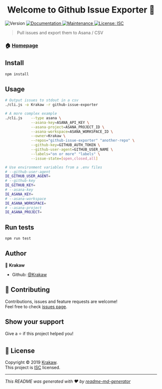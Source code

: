 <h1 align="center">Welcome to Github Issue Exporter 👋</h1>
<p>
  <img alt="Version" src="https://img.shields.io/badge/version-1.0.0-blue.svg?cacheSeconds=2592000" />
  <a href="https://github.com/Krakaw/github-issue-exporter#readme">
    <img alt="Documentation" src="https://img.shields.io/badge/documentation-yes-brightgreen.svg" target="_blank" />
  </a>
  <a href="https://github.com/Krakaw/github-issue-exporter/graphs/commit-activity">
    <img alt="Maintenance" src="https://img.shields.io/badge/Maintained%3F-yes-green.svg" target="_blank" />
  </a>
  <a href="https://github.com/Krakaw/github-issue-exporter/blob/master/LICENSE">
    <img alt="License: ISC" src="https://img.shields.io/badge/License-ISC-yellow.svg" target="_blank" />
  </a>
</p>

> Pull issues and export them to Asana / CSV

### 🏠 [Homepage](https://github.com/Krakaw/github-issue-exporter#readme)

## Install

```sh
npm install
```

## Usage

```sh
# Output issues to stdout in a csv
./cli.js -o Krakaw -r github-issue-exporter
```

```sh
# A more complex example
./cli.js    --type asana \
            --asana-key=ASANA_API_KEY \
            --asana-project=ASANA_PROJECT_ID \
            --asana-workspace=ASANA_WORKSPACE_ID \
            --owner=Krakaw \
            --repos="github-issue-exporter" "another-repo" \
            --github-key=GITHUB_AUTH_TOKEN \
            --github-user-agent=GITHUB_USER_NAME \
            --labels="on or more" "labels" \
            --issue-state=[open,closed,all]
```
```sh
# Use environment variables from a .env files
# --github-user-agent
IE_GITHUB_USER_AGENT=
# --github-key
IE_GITHUB_KEY=
# --asana-key
IE_ASANA_KEY=
# --asana-workspace
IE_ASANA_WORKSPACE=
# --asana-project
IE_ASANA_PROJECT=
```

## Run tests

```sh
npm run test
```

## Author

👤 **Krakaw**

* Github: [@Krakaw](https://github.com/Krakaw)

## 🤝 Contributing

Contributions, issues and feature requests are welcome!<br />Feel free to check [issues page](https://github.com/Krakaw/github-issue-exporter/issues).

## Show your support

Give a ⭐️ if this project helped you!

## 📝 License

Copyright © 2019 [Krakaw](https://github.com/Krakaw).<br />
This project is [ISC](https://github.com/Krakaw/github-issue-exporter/blob/master/LICENSE) licensed.

***
_This README was generated with ❤️ by [readme-md-generator](https://github.com/kefranabg/readme-md-generator)_
